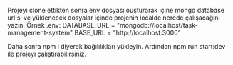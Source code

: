 Projeyi clone ettikten sonra env dosyası ouşturarak içine mongo database url'si ve yüklenecek dosyalar içinde projenin localde nerede çalışacağını yazın.
Örnek .env:
DATABASE_URL = "mongodb://localhost/task-management-system"
BASE_URL = "http://localhost:3000"

Daha sonra npm i diyerek bağılılıkları yükleyin.
Ardından npm run start:dev ile projeyi çalıştırabilirsiniz.
